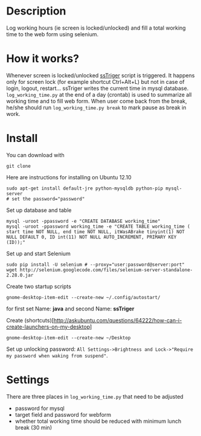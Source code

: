 Description
================

Log working hours (ie screen is locked/unlocked) and fill a total working time to the web form using selenium.

How it works?
================

Whenever screen is locked/unlocked [ssTriger](http://blog.troyastle.com/2011/06/run-scripts-when-gnome-screensaver.html) script is triggered.
It happens only for screen lock (for example shortcut Ctrl+Alt+L) but not in case of login, logout, restart... 
ssTriger writes the current time in mysql database. 
`log_working_time.py` at the end of a day (crontab) is used to summarize all working time and to fill web form.
When user come back from the break, he/she should run `log_working_time.py break` to mark pause as break in work.

Install
================
You can download with

    git clone 

Here are instructions for installing on Ubuntu 12.10

    sudo apt-get install default-jre python-mysqldb python-pip mysql-server
    # set the password="password"
    
Set up database and table

    mysql -uroot -ppassword -e "CREATE DATABASE working_time"
    mysql -uroot -ppassword working_time -e "CREATE TABLE working_time ( start time NOT NULL, end time NOT NULL, itWasABrake tinyint(1) NOT NULL DEFAULT 0, ID int(11) NOT NULL AUTO_INCREMENT, PRIMARY KEY (ID));"
    
Set up and start Selenium

    sudo pip install -U selenium # --proxy="user:password@server:port"
    wget http://selenium.googlecode.com/files/selenium-server-standalone-2.28.0.jar 

Create two startup scripts

    gnome-desktop-item-edit --create-new ~/.config/autostart/
    
for first set Name: **java** and second Name: **ssTriger**

Create (shortcuts)[http://askubuntu.com/questions/64222/how-can-i-create-launchers-on-my-desktop] 

    gnome-desktop-item-edit --create-new ~/Desktop
    
Set up unlocking password: `All Settings->Brightness and Lock->"Require my password when waking from suspend"`. 

Settings
================
There are three places in `log_working_time.py` that need to be adjusted
* password for mysql
* target field and password for webform
* whether total working time should be reduced with minimum lunch break (30 min)


